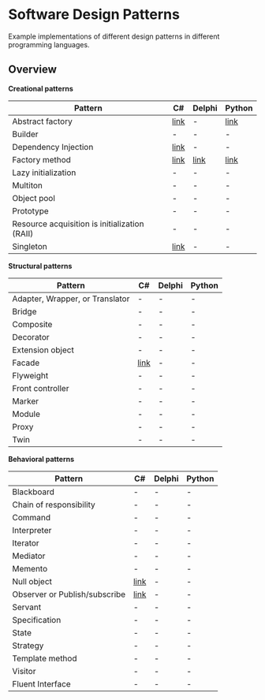 # Software Design Patterns

Example implementations of different design patterns in different programming languages.

## Overview

**Creational patterns**

|Pattern|C#|Delphi|Python|
|-|-|-|-|
|Abstract factory|[link](examples/csharp/abstract-factory)|-|[link](examples/python/abstract-factory)|
|Builder|-|-|-|
|Dependency Injection|[link](examples/csharp/dependency-injection)|-|-|
|Factory method|[link](examples/csharp/factory-method)|[link](examples/delphi/factory-method)|[link](examples/python/factory-method)|
|Lazy initialization|-|-|-|
|Multiton|-|-|-|
|Object pool|-|-|-|
|Prototype|-|-|-|
|Resource acquisition is initialization (RAII)|-|-|-|
|Singleton|[link](examples/csharp/singleton)|-|-|

**Structural patterns**

|Pattern|C#|Delphi|Python|
|-|-|-|-|
|Adapter, Wrapper, or Translator|-|-|-|
|Bridge|-|-|-|
|Composite|-|-|-|
|Decorator|-|-|-|
|Extension object|-|-|-|
|Facade|[link](examples/csharp/facade)|-|-|
|Flyweight|-|-|-|
|Front controller|-|-|-|
|Marker|-|-|-|
|Module|-|-|-|
|Proxy|-|-|-|
|Twin|-|-|-|

**Behavioral patterns**

|Pattern|C#|Delphi|Python|
|-|-|-|-|
|Blackboard|-|-|-|
|Chain of responsibility|-|-|-|
|Command|-|-|-|
|Interpreter|-|-|-|
|Iterator|-|-|-|
|Mediator|-|-|-|
|Memento|-|-|-|
|Null object|[link](examples/csharp/null-object)|-|-|
|Observer or Publish/subscribe|[link](examples/csharp/observer)|-|-|
|Servant|-|-|-|
|Specification|-|-|-|
|State|-|-|-|
|Strategy|-|-|-|
|Template method|-|-|-|
|Visitor|-|-|-|
|Fluent Interface|-|-|-|